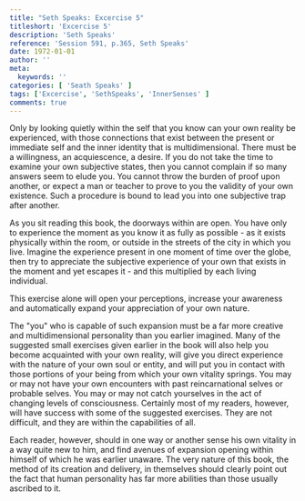 ```yaml
---
title: "Seth Speaks: Excercise 5"
titleshort: 'Excercise 5'
description: 'Seth Speaks'
reference: 'Session 591, p.365, Seth Speaks'
date: 1972-01-01
author: ''
meta:
  keywords: ''
categories: [ 'Seath Speaks' ]
tags: ['Excercise', 'SethSpeaks', 'InnerSenses' ]
comments: true
---
```

Only by looking quietly within the self that you know can your own reality be experienced, with those connections that exist between the present or immediate self and the inner identity that is multidimensional.
There must be a willingness, an acquiescence, a desire. If you do not take the time to examine your own subjective states, then you cannot complain if so many answers seem to elude you. You cannot throw the burden of proof upon another, or expect a man or teacher to prove to you the validity of your own existence. Such a procedure is bound to lead you into one subjective trap after another.

As you sit reading this book, the doorways within are open. You have only to experience the moment as you know it as fully as possible - as it exists physically within the room, or outside in the streets of the city in which you live. Imagine the experience present in one moment of time over the globe, then try to appreciate the subjective experience of your own that exists in the moment and yet escapes it - and this multiplied by each living individual.

This exercise alone will open your perceptions, increase your awareness and automatically expand your appreciation of your own nature.

The "you" who is capable of such expansion must be a far more creative and multidimensional personality than you earlier imagined. Many of the suggested small exercises given earlier in the book will also help you become acquainted with your own reality, will give you direct experience with the nature of your own soul or entity, and will put you in contact with those portions of your being from which your own vitality springs. You may or may not have your own encounters with past reincarnational selves or probable selves. You may or may not catch yourselves in the act of changing levels of consciousness. Certainly most of my readers, however, will have success with some of the suggested exercises. They are not difficult, and they are within the capabilities of all.

Each reader, however, should in one way or another sense his own vitality in a way quite new to him, and find avenues of expansion opening within himself of which he was earlier unaware. The very nature of this book, the method of its creation and delivery, in themselves should clearly point out the fact that human personality has far more abilities than those usually ascribed to it.


